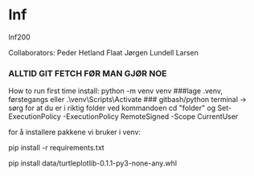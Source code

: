 # Inf
Inf200

Collaborators:
Peder Hetland Flaat
Jørgen Lundell Larsen


### ALLTID GIT FETCH FØR MAN GJØR NOE

How to run first time install: 
python -m venv venv ###lage .venv, førstegangs
eller .\venv\Scripts\Activate ### gitbash/python terminal -> sørg for at du er i riktig folder ved kommandoen cd "folder" og 
Set-ExecutionPolicy -ExecutionPolicy RemoteSigned -Scope CurrentUser

for å installere pakkene vi bruker i venv:

pip install -r requirements.txt

pip install data/turtleplotlib-0.1.1-py3-none-any.whl